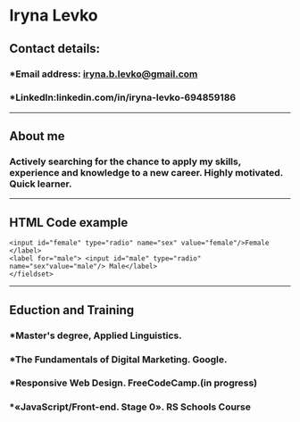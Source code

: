 # **Iryna Levko**
## **Contact details:**
### *Email address: iryna.b.levko@gmail.com
### *LinkedIn:linkedin.com/in/iryna-levko-694859186
----
## **About me**
### Actively searching for the chance to apply my skills, experience and knowledge to a new career. Highly motivated. Quick learner.
---------------
## **HTML Code example**
``` <fieldset>Your sex? <label for="sex">
<input id="female" type="radio" name="sex" value="female"/>Female </label>  
<label for="male"> <input id="male" type="radio" name="sex"value="male"/> Male</label>
</fieldset>
```
_________________________
## **Eduction and Training**
### *Master's degree, Applied Linguistics.
### *The Fundamentals of Digital Marketing. Google.
### *Responsive Web Design. FreeCodeCamp.(in progress)
### *«JavaScript/Front-end. Stage 0». RS Schools Course  

